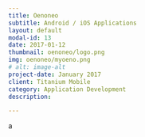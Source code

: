 ```yaml
---
title: Oenoneo
subtitle: Android / iOS Applications
layout: default
modal-id: 13
date: 2017-01-12
thumbnail: oenoneo/logo.png
img: oenoneo/myoeno.png
# alt: image-alt
project-date: January 2017
client: Titanium Mobile
category: Application Development
description:  

---
```

a